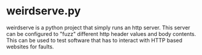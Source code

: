 # weirdserve.py
weirdserve is a python project that simply runs an http server.
This server can be configured to "fuzz" different http header values and body contents.
This can be used to test software that has to interact with HTTP based websites for faults.
